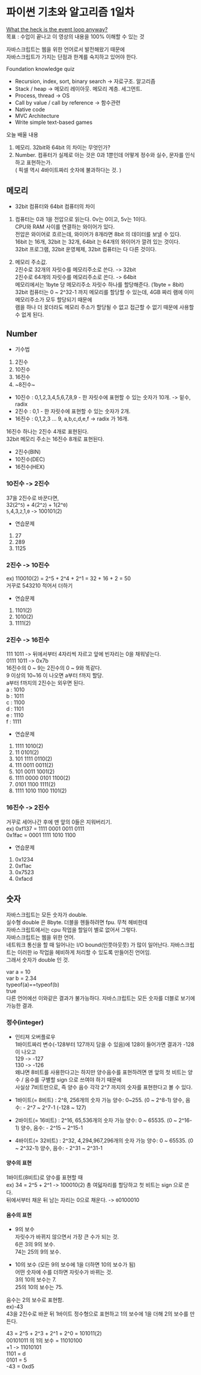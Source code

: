 # 파이썬 기초와 알고리즘 1일차  

[What the heck is the event loop anyway?](https://www.youtube.com/watch?v=8aGhZQkoFbQ)  
목표 : 수업이 끝나고 이 영상의 내용을 100% 이해할 수 있는 것  

자바스크립트는 웹을 위한 언어로서 발전해왔기 때문에  
자바스크립트가 가지는 단점과 한계를 숙지하고 있어야 한다.  

Foundation knowledge quiz  
-	Recursion, index, sort, binary search -> 자료구조. 알고리즘  
-	Stack / heap -> 메모리 레이아웃. 메모리 계층. 세그먼트.  
-	Process, thread -> OS  
-	Call by value / call by reference -> 함수관련  
-	Native code  
-	MVC Architecture  
-	Write simple text-based games  

오늘 배울 내용  
1.	메모리.  32bit와 64bit 의 차이는 무엇인가?  
2.	Number. 컴퓨터가 실제로 아는 것은 0과 1뿐인데 어떻게 정수와 실수, 문자를 인식하고 표현하는가.  
    ( 픽셀 역시 4바이트짜리 숫자에 불과하다는 것. )  

## 메모리  

- 32bit 컴퓨터와 64bit 컴퓨터의 차이  
1. 컴퓨터는 0과 1을 전압으로 읽는다. 0v는 0이고, 5v는 1이다.  
CPU와 RAM 사이를 연결하는 와이어가 있다.  
전압은 와이어로 흐르는데, 와이어가 8개라면 8bit 의 데이터를 보낼 수 있다.  
16bit 는 16개, 32bit 는 32개, 64bit 는 64개의 와이어가 깔려 있는 것이다.  
32bit 프로그램, 32bit 운영체제, 32bit 컴퓨터는 다 다른 것이다.

2. 메모리 주소값.  
2진수로 32개의 자릿수를 메모리주소로 쓴다. -> 32bit  
2진수로 64개의 자릿수를 메모리주소로 쓴다. -> 64bit  
메모리에서는 1byte 당 메모리주소 자릿수 하나를 할당해준다. (1byte = 8bit)  
32bit 컴퓨터는 0 ~ 2^32-1 까지 메모리를 할당할 수 있는데, 4GB 짜리 램에 이미 메모리주소가 모두 할당되기 때문에  
램을 하나 더 꽂더라도 메모리 주소가 할당될 수 없고 접근할 수 없기 때문에 사용할 수 없게 된다.  

## Number  

- 기수법  
1. 2진수  
2. 10진수  
3. 16진수  
4. ~8진수~  

- 10진수 : 0,1,2,3,4,5,6,7,8,9 - 한 자릿수에 표현할 수 있는 숫자가 10개. -> 밑수, radix  
- 2진수 : 0,1 - 한 자릿수에 표현할 수 있는 숫자가 2개.  
- 16진수 : 0,1,2,3 ... 9, a,b,c,d,e,f -> radix 가 16개.  

16진수 하나는 2진수 4개로 표현된다.  
32bit 메모리 주소는 16진수 8개로 표현된다.  

- 2진수(BIN)  
- 10진수(DEC)  
- 16진수(HEX)  

### 10진수 -> 2진수  
37을 2진수로 바꾼다면,  
32(2^`5`) + 4(2^`2`) + 1(2^`0`)  
`5`,4,3,`2`,1,`0`
-> 100101(2)

- 연습문제
1. 27
2. 289
3. 1125

### 2진수 -> 10진수
ex) 110010(2) = 2^5 + 2^4 + 2^1 = 32 + 16 + 2 = 50  
거꾸로 543210 적어서 더하기  

- 연습문제
1. 1101(2)
2. 1010(2)
3. 1111(2)

### 2진수 -> 16진수  
111 1011 -> 뒤에서부터 4자리씩 자르고 앞에 빈자리는 0을 채워넣는다.  
0111 1011 -> 0x7b  
16진수의 0 ~ 9는 2진수의 0 ~ 9와 똑같다.  
9 이상의 10~16 이 나오면 a부터 f까지 할당.  
a부터 f까지의 2진수는 외우면 된다.  
a : 1010  
b : 1011  
c : 1100  
d : 1101  
e : 1110  
f : 1111  

- 연습문제  
1. 1111 1010(2)  
2. 11 0101(2)  
3. 101 1111 0110(2)  
4. 111 0011 0011(2)  
5. 101 0011 1001(2)  
6. 1111 0000 0101 1100(2)  
7. 0101 1100 1111(2)  
8. 1111 1010 1100 1101(2)  

### 16진수 -> 2진수  
거꾸로 세어나간 후에 맨 앞의 0들은 지워버리기.  
ex) 0xf137 = 1111 0001 0011 0111  
    0x1fac = 0001 1111 1010 1100  

- 연습문제  
1. 0x1234  
2. 0xf1ac  
3. 0x7523  
4. 0xfacd  

## 숫자  

자바스크립트는 모든 숫자가 double.  
실수형 double 은 8byte. 더블을 헨들하려면 fpu. 무척 헤비한데  
자바스크립트에서는 cpu 작업을 할일이 별로 없어서 그렇다.  
자바스크립트는 웹을 위한 언어.  
네트워크 통신을 할 때 일어나는 I/O bound(인풋아웃풋) 가 많이 일어난다. 
자바스크립트는 이러한 io 작업을 헤비하게 처리할 수 있도록 만들어진 언어임.  
그래서 숫자가 double 인 것.  

var a = 10  
var b = 2.34  
typeof(a)==typeof(b)  
true  
다른 언어에선 이와같은 결과가 불가능하다.
자바스크립트는 모든 숫자를 더블로 보기에 가능한 결과.

### 정수(integer)  

- 인티져 오버플로우  
1바이트짜리 변수(-128부터 127까지 담을 수 있음)에 128이 들어가면 결과가 -128이 나오고  
129 -> -127  
130 -> -126  
왜냐면 8비트를 사용한다고는 하지만 양수음수를 표현하려면 맨 앞의 첫 비트는 양수 / 음수를 구별할 sign 으로 쓰여야 하기 때문에  
사실상 7비트만으로, 즉 양수 음수 각각 2^7 까지의 숫자를 표현한다고 볼 수 있다.  

- 1바이트(= 8비트) : 2^8, 256개의 숫자 가능
양수: 0~255. (0 ~ 2^8-1)
양수, 음수:  - 2^7 ~ 2^7-1 (-128 ~ 127) 

- 2바이트(= 16비트) : 2^16, 65,536개의 숫자 가능
양수: 0 ~ 65535. (0 ~ 2^16-1)
양수, 음수:  - 2^15 ~ 2^15-1

- 4바이트(= 32비트) : 2^32, 4,294,967,296개의 숫자 가능
양수: 0 ~ 65535. (0 ~ 2^32-1)
양수, 음수:  - 2^31 ~ 2^31-1

#### 양수의 표현  
1바이트(8비트)로 양수를 표현할 때  
ex) 34 = 2^5 + 2^1 -> 100010(2)
총 여덟자리를 할당하고 첫 비트는 sign 으로 쓴다.  
뒤에서부터 채운 뒤 남는 자리는 0으로 채운다.
-> `0`0100010

#### 음수의 표현
- 9의 보수  
자릿수가 바뀌지 않으면서 가장 큰 수가 되는 것.  
6은 3의 9의 보수.  
74는 25의 9의 보수.  

- 10의 보수 (모든 9의 보수에 1을 더하면 10의 보수가 됨)  
어떤 숫자에 수를 더하면 자릿수가 바뀌는 것.  
3의 10의 보수는 7.  
25의 10의 보수는 75.  

음수는 2의 보수로 표현함.  
ex)-43  
43을 2진수로 바꾼 뒤 1바이트 정수형으로 표현하고 1의 보수에 1을 더해 2의 보수를 만든다.  

43 = 2^5 + 2^3 + 2^1 + 2^0 = 101011(2)  
00101011 의 1의 보수 = 11010100  
+1 -> 11010101  
1101 = d  
0101 = 5  
-43 = 0xd5  






